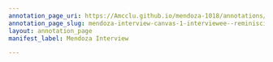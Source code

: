 ```yaml
---
annotation_page_uri: https://Amcclu.github.io/mendoza-1018/annotations/mendoza-interview-canvas-1-interviewee--reminiscing--body-language--smiling--emphasis--nodding---relating-firsthand-experience--tone-change.json
annotation_page_slug: mendoza-interview-canvas-1-interviewee--reminiscing--body-language--smiling--emphasis--nodding---relating-firsthand-experience--tone-change
layout: annotation_page
manifest_label: Mendoza Interview

---
```

